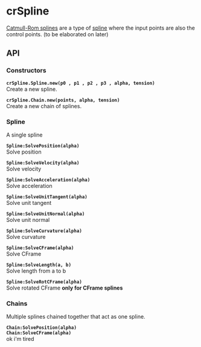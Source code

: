 # crSpline
[Catmull-Rom splines](https://en.wikipedia.org/wiki/Cubic_Hermite_spline#Catmull%E2%80%93Rom_spline) are a type of [spline](https://en.wikipedia.org/wiki/Spline_(mathematics)) where the input points are also the control points. (to be elaborated on later)

## API
### Constructors
**`crSpline.Spline.new(p0 , p1 , p2 , p3 , alpha, tension)`**\
Create a new spline.

**`crSpline.Chain.new(points, alpha, tension)`**\
Create a new chain of splines.

### Spline
A single spline

**`Spline:SolvePosition(alpha)`**\
Solve position

**`Spline:SolveVelocity(alpha)`**\
Solve velocity

**`Spline:SolveAcceleration(alpha)`**\
Solve acceleration

**`Spline:SolveUnitTangent(alpha)`**\
Solve unit tangent

**`Spline:SolveUnitNormal(alpha)`**\
Solve unit normal

**`Spline:SolveCurvature(alpha)`**\
Solve curvature

**`Spline:SolveCFrame(alpha)`**\
Solve CFrame

**`Spline:SolveLength(a, b)`**\
Solve length from a to b

**`Spline:SolveRotCFrame(alpha)`**\
Solve rotated CFrame
**only for CFrame splines**

### Chains
Multiple splines chained together that act as one spline.

**`Chain:SolvePosition(alpha)`**\
**`Chain:SolveCFrame(alpha)`**\
ok i'm tired